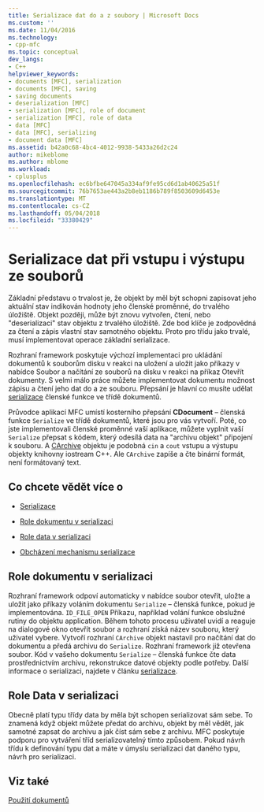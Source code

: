 ```yaml
---
title: Serializace dat do a z soubory | Microsoft Docs
ms.custom: ''
ms.date: 11/04/2016
ms.technology:
- cpp-mfc
ms.topic: conceptual
dev_langs:
- C++
helpviewer_keywords:
- documents [MFC], serialization
- documents [MFC], saving
- saving documents
- deserialization [MFC]
- serialization [MFC], role of document
- serialization [MFC], role of data
- data [MFC]
- data [MFC], serializing
- document data [MFC]
ms.assetid: b42a0c68-4bc4-4012-9938-5433a26d2c24
author: mikeblome
ms.author: mblome
ms.workload:
- cplusplus
ms.openlocfilehash: ec6bfbe647045a334af9fe95cd6d1ab40625a51f
ms.sourcegitcommit: 76b7653ae443a2b8eb1186b789f8503609d6453e
ms.translationtype: MT
ms.contentlocale: cs-CZ
ms.lasthandoff: 05/04/2018
ms.locfileid: "33380429"
---
```

# <a name="serializing-data-to-and-from-files"></a>Serializace dat při vstupu i výstupu ze souborů
Základní představu o trvalost je, že objekt by měl být schopni zapisovat jeho aktuální stav indikován hodnoty jeho členské proměnné, do trvalého úložiště. Objekt později, může být znovu vytvořen, čtení, nebo "deserializaci" stav objektu z trvalého úložiště. Zde bod klíče je zodpovědná za čtení a zápis vlastní stav samotného objektu. Proto pro třídu jako trvalé, musí implementovat operace základní serializace.  
  
 Rozhraní framework poskytuje výchozí implementaci pro ukládání dokumentů k souborům disku v reakci na uložení a uložit jako příkazy v nabídce Soubor a načítání ze souborů na disku v reakci na příkaz Otevřít dokumenty. S velmi málo práce můžete implementovat dokumentu možnost zápisu a čtení jeho dat do a ze souboru. Přepsání je hlavní co musíte udělat [serializace](../mfc/reference/cobject-class.md#serialize) členské funkce ve třídě dokumentů.  
  
 Průvodce aplikací MFC umístí kosterního přepsání **CDocument** – členská funkce `Serialize` ve třídě dokumentů, které jsou pro vás vytvoří. Poté, co jste implementovali členské proměnné vaší aplikace, můžete vyplnit vaší `Serialize` přepsat s kódem, který odesílá data na "archivu objekt" připojení k souboru. A [CArchive](../mfc/reference/carchive-class.md) objektu je podobná `cin` a `cout` vstupu a výstupu objekty knihovny iostream C++. Ale `CArchive` zapíše a čte binární formát, není formátovaný text.  
  
## <a name="what-do-you-want-to-know-more-about"></a>Co chcete vědět více o  
  
-   [Serializace](../mfc/serialization-in-mfc.md)  
  
-   [Role dokumentu v serializaci](#_core_the_document.92.s_role_in_serialization)  
  
-   [Role data v serializaci](#_core_the_data.92.s_role_in_serialization)  
  
-   [Obcházení mechanismu serializace](../mfc/bypassing-the-serialization-mechanism.md)  
  
##  <a name="_core_the_document.92.s_role_in_serialization"></a> Role dokumentu v serializaci  
 Rozhraní framework odpoví automaticky v nabídce soubor otevřít, uložte a uložit jako příkazy voláním dokumentu `Serialize` – členská funkce, pokud je implementována. `ID_FILE_OPEN` Příkazu, například volání funkce obslužné rutiny do objektu application. Během tohoto procesu uživatel uvidí a reaguje na dialogové okno otevřít soubor a rozhraní získá název souboru, který uživatel vybere. Vytvoří rozhraní `CArchive` objekt nastavil pro načítání dat do dokumentu a předá archivu do `Serialize`. Rozhraní framework již otevřena soubor. Kód v vašeho dokumentu `Serialize` – členská funkce čte data prostřednictvím archivu, rekonstrukce datové objekty podle potřeby. Další informace o serializaci, najdete v článku [serializace](../mfc/serialization-in-mfc.md).  
  
##  <a name="_core_the_data.92.s_role_in_serialization"></a> Role Data v serializaci  
 Obecně platí typu třídy data by měla být schopen serializovat sám sebe. To znamená když objekt můžete předat do archivu, objekt by měl vědět, jak samotné zapsat do archivu a jak číst sám sebe z archivu. MFC poskytuje podporu pro vytváření tříd serializovatelný tímto způsobem. Pokud návrh třídu k definování typu dat a máte v úmyslu serializaci dat daného typu, návrh pro serializaci.  
  
## <a name="see-also"></a>Viz také  
 [Použití dokumentů](../mfc/using-documents.md)

